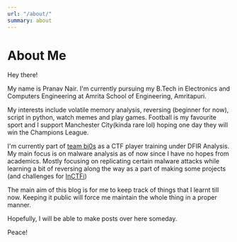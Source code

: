 ```yaml
---
url: "/about/"
summary: about
---
```


# About Me
Hey there!

My name is Pranav Nair. I'm currently pursuing my B.Tech in Electronics and Computers Engineering at Amrita School of Engineering, Amritapuri. 

My interests include volatile memory analysis, reversing (beginner for now), script in python, watch memes and play games. Football is my favourite sport and I support Manchester City(kinda rare lol) hoping one day they will win the Champions League.

I'm currently part of [team bi0s](https://bi0s.in) as a CTF player training under DFIR Analysis. My main focus is on malware analysis as of now since I have no hopes from academics. Mostly focusing on replicating certain malware attacks while learning a bit of reversing along the way as a part of making some projects (and challenges for [InCTFi](https://ctftime.org/event/1370/))

The main aim of this blog is for me to keep track of things that I learnt till now. Keeping it public will force me maintain the whole thing in a proper manner.

Hopefully, I will be able to make posts over here someday.

Peace!
